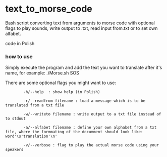 # text_to_morse_code
Bash script converting text from arguments to morse code with optional flags to play sounds, write output to .txt, read input from.txt or to set own alfabet.

code in Polish

### how to use
Simply execute the program and add the text you want to translate after it's name, for example: ./Morse.sh SOS

There are some optional flags you might want to use:

            -h/--help  : show help (in Polish)
            
            -r/--readfrom filename : load a message which is to be translated from a txt file
            
            -w/--writeto filename : write output to a txt file instead of to stdout
            
            -a/--alfabet filename : define your own alphabet from a txt file, where the formmating of the documment should look like: word'\s'translation'\n'
            
            -v/--verbose : flag to play the actual morse code using your speakers
            
